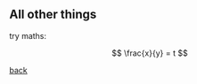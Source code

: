<script type="text/javascript" async
  src="https://cdn.mathjax.org/mathjax/latest/MathJax.js?config=TeX-MML-AM_CHTML">
</script>

## All other things
try maths:


$$ 
\frac{x}{y} = t
$$




[back](index.md)
